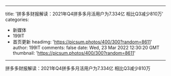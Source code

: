 
---
title: '拼多多财报解读：2021年Q4拼多多月活用户为7.334亿  相比Q3减少810万'
categories: 
 - 新媒体
 - 199IT
 - 首页更新
headimg: 'https://picsum.photos/400/300?random=8611'
author: 199IT
comments: false
date: Wed, 23 Mar 2022 12:30:20 GMT
thumbnail: 'https://picsum.photos/400/300?random=8611'
---

<div>   
拼多多财报解读：2021年Q4拼多多月活用户为7.334亿  相比Q3减少810万  
</div>
            